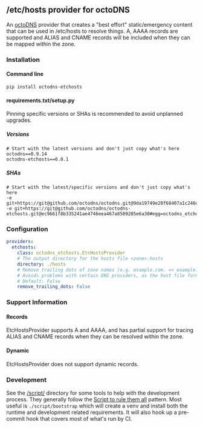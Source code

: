 ## /etc/hosts provider for octoDNS

An [octoDNS](https://github.com/octodns/octodns/) provider that creates a "best effort" static/emergency content that can be used in /etc/hosts to resolve things. A, AAAA records are supported and ALIAS and CNAME records will be included when they can be mapped within the zone.

### Installation

#### Command line

```
pip install octodns-etchosts
```

#### requirements.txt/setup.py

Pinning specific versions or SHAs is recommended to avoid unplanned upgrades.

##### Versions

```
# Start with the latest versions and don't just copy what's here
octodns==0.9.14
octodns-etchosts==0.0.1
```

##### SHAs

```
# Start with the latest/specific versions and don't just copy what's here
-e git+https://git@github.com/octodns/octodns.git@9da19749e28f68407a1c246dfdf65663cdc1c422#egg=octodns
-e git+https://git@github.com/octodns/octodns-etchosts.git@ec9661f8b335241ae4746eea467a8509205e6a30#egg=octodns_etchosts
```

### Configuration

```yaml
providers:
  etchosts:
    class: octodns_etchosts.EtcHostsProvider
    # The output directory for the hosts file <zone>.hosts
    directory: ./hosts
    # Remove trailing dots of zone names (e.g. example.com. => example.com)
    # Avoids problems with certain DNS providers, as the host file format requires an alphanumeric character to be the final character in a hostname.
    # Default: False
    remove_trailing_dots: False
```

### Support Information

#### Records

EtcHostsProvider supports A and AAAA, and has partial support for tracing ALIAS and CNAME records when they can be resolved within the zone.

#### Dynamic

EtcHostsProvider does not support dynamic records.

### Development

See the [/script/](/script/) directory for some tools to help with the development process. They generally follow the [Script to rule them all](https://github.com/github/scripts-to-rule-them-all) pattern. Most useful is `./script/bootstrap` which will create a venv and install both the runtime and development related requirements. It will also hook up a pre-commit hook that covers most of what's run by CI.
